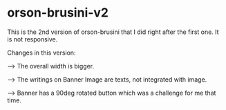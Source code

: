 # orson-brusini-v2

This is the 2nd version of orson-brusini that I did right after the first one. It is not responsive.

Changes in this version:

--> The overall width is bigger.

--> The writings on Banner Image are texts, not integrated with image.

--> Banner has a 90deg rotated button which was a challenge for me that time.
